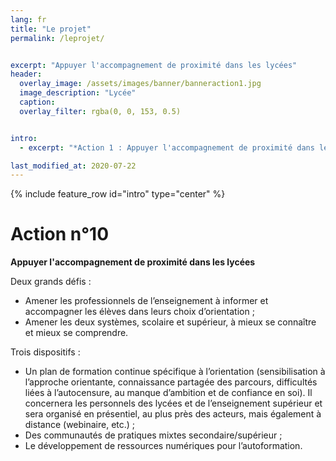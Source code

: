 ```yaml
---
lang: fr
title: "Le projet"
permalink: /leprojet/


excerpt: "Appuyer l'accompagnement de proximité dans les lycées"
header:
  overlay_image: /assets/images/banner/banneraction1.jpg
  image_description: "Lycée"
  caption: 
  overlay_filter: rgba(0, 0, 153, 0.5)


intro:
  - excerpt: "*Action 1 : Appuyer l'accompagnement de proximité dans les lycées*"

last_modified_at: 2020-07-22
---
```



{% include feature_row id="intro" type="center" %}

Action n°10
=========

**Appuyer l'accompagnement de proximité dans les lycées**

Deux grands défis :
+ Amener les professionnels de l’enseignement à informer et accompagner les élèves dans leurs choix d’orientation ;
+ Amener les deux systèmes, scolaire et supérieur, à mieux se connaître et mieux se comprendre.

Trois dispositifs :
+ Un plan de formation continue spécifique à l’orientation (sensibilisation à l’approche orientante, connaissance partagée des parcours, difficultés liées à l’autocensure, au manque d’ambition et de confiance en soi). Il concernera les personnels des lycées et de l’enseignement supérieur et sera organisé en présentiel, au plus près des acteurs, mais également à distance (webinaire, etc.) ;
+ Des communautés de pratiques mixtes secondaire/supérieur ;
+ Le développement de ressources numériques pour l’autoformation.
